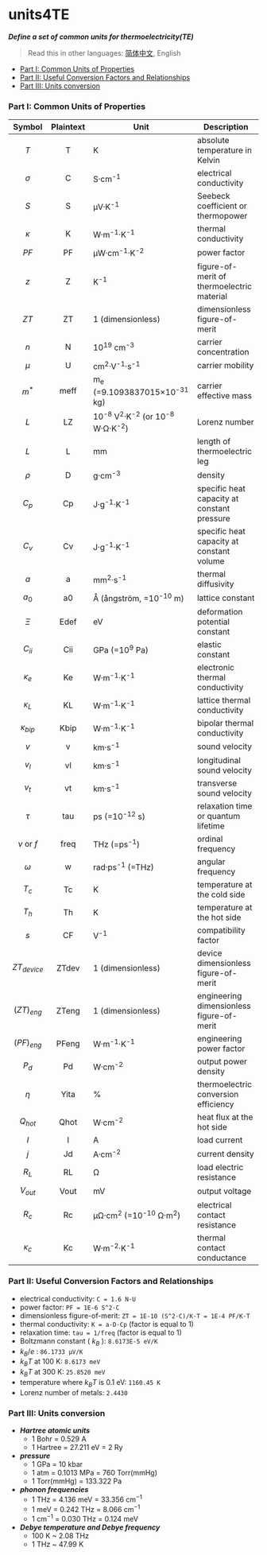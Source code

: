 ﻿# units4TE
***Define a set of common units for thermoelectricity(TE)***

> Read this in other languages: [简体中文](README-zh.md), English

- [Part I: Common Units of Properties](#part-i-common-units-of-properties)
- [Part II: Useful Conversion Factors and Relationships](#part-ii-useful-conversion-factors-and-relationships)
- [Part III: Units conversion](#part-iii-units-conversion)

### Part I: Common Units of Properties
| Symbol | Plaintext | Unit | Description |
| :----: | :-------: | ---- | ----------- |
| $T$ | T | K | absolute temperature in Kelvin |
| $\sigma$ | C | S·cm<sup>-1</sup> | electrical conductivity |
| $S$ | S | μV·K<sup>-1</sup> | Seebeck coefficient or thermopower |
| $\kappa$ | K | W·m<sup>-1</sup>·K<sup>-1</sup> | thermal conductivity |
| $PF$ | PF | μW·cm<sup>-1</sup>·K<sup>-2</sup> | power factor |
| $z$ | Z | K<sup>-1</sup> | figure-of-merit of thermoelectric material |
| $ZT$ | ZT | 1 (dimensionless) | dimensionless figure-of-merit |
| $n$ | N | 10<sup>19</sup> cm<sup>-3</sup> | carrier concentration |
| $\mu$ | U | cm<sup>2</sup>·V<sup>-1</sup>·s<sup>-1</sup> | carrier mobility |
| $m^{*}$ | meff | m<sub>e</sub> (=9.1093837015×10<sup>-31</sup> kg) | carrier effective mass |
| $L$ | LZ | 10<sup>-8</sup> V<sup>2</sup>·K<sup>-2</sup> (or 10<sup>-8</sup> W·Ω·K<sup>-2</sup>) | Lorenz number |
| $L$ | L | mm | length of thermoelectric leg |
| $\rho$ | D | g·cm<sup>-3</sup> | density |
| $C_{p}$ | Cp | J·g<sup>-1</sup>·K<sup>-1</sup> | specific heat capacity at constant pressure |
| $C_{v}$ | Cv | J·g<sup>-1</sup>·K<sup>-1</sup> | specific heat capacity at constant volume |
| $a$ | a | mm<sup>2</sup>·s<sup>-1</sup> | thermal diffusivity |
| $a_{0}$ | a0 | Å (ångström, =10<sup>-10</sup> m) | lattice constant |
| $\Xi$ | Edef | eV | deformation potential constant |
| $C_{ii}$ | Cii | GPa (=10<sup>9</sup> Pa) | elastic constant |
| $\kappa_{e}$ | Ke | W·m<sup>-1</sup>·K<sup>-1</sup> | electronic thermal conductivity |
| $\kappa_{L}$ | KL | W·m<sup>-1</sup>·K<sup>-1</sup> | lattice thermal conductivity |
| $\kappa_{bip}$ | Kbip | W·m<sup>-1</sup>·K<sup>-1</sup> | bipolar thermal conductivity |
| $v$ | v | km·s<sup>-1</sup> | sound velocity |
| $v_{l}$ | vl | km·s<sup>-1</sup> | longitudinal sound velocity |
| $v_{t}$ | vt | km·s<sup>-1</sup> | transverse sound velocity |
| $\tau$ | tau | ps (=10<sup>-12</sup> s) | relaxation time or quantum lifetime |
| $\nu$ or $f$ | freq | THz (=ps<sup>-1</sup>) | ordinal frequency |
| $\omega$ | w | rad·ps<sup>-1</sup> (=THz) | angular frequency |
| $T_{c}$ | Tc | K | temperature at the cold side |
| $T_{h}$ | Th | K | temperature at the hot side |
| $s$ | CF | V<sup>-1</sup> | compatibility factor |
| $ZT_{device}$ | ZTdev | 1 (dimensionless) | device dimensionless figure-of-merit |
| $(ZT)_{eng}$ | ZTeng | 1 (dimensionless) | engineering dimensionless figure-of-merit |
| $(PF)_{eng}$ | PFeng | W·m<sup>-1</sup>·K<sup>-1</sup> | engineering power factor |
| $P_{d}$ | Pd | W·cm<sup>-2</sup> | output power density |
| $\eta$ | Yita | % | thermoelectric conversion efficiency |
| $Q_{hot}$ | Qhot |  W·cm<sup>-2</sup> | heat flux at the hot side |
| $I$ | I | A | load current |
| $j$ | Jd | A·cm<sup>-2</sup> | current density |
| $R_{L}$ | RL | Ω | load electric resistance |
| $V_{out}$ | Vout | mV | output voltage |
| $R_{c}$ | Rc | μΩ·cm<sup>2</sup> (=10<sup>-10</sup> Ω·m<sup>2</sup>) | electrical contact resistance |
| $\kappa_{c}$ | Kc | W·m<sup>-2</sup>·K<sup>-1</sup> | thermal contact conductance |

### Part II: Useful Conversion Factors and Relationships
- electrical conductivity: `C = 1.6 N·U`
- power factor: `PF = 1E-6 S^2·C`
- dimensionless figure-of-merit: `ZT = 1E-10 (S^2·C)/K·T = 1E-4 PF/K·T`
- thermal conductivity: `K = a·D·Cp` (factor is equal to 1)
- relaxation time: `tau = 1/freq` (factor is equal to 1)
- Boltzmann constant ( $k_{B}$ ): `8.6173E-5 eV/K`
- $k_{B}/e$ : `86.1733 μV/K`
- $k_{B}T$ at 100 K: `8.6173 meV`
- $k_{B}T$ at 300 K: `25.8520 meV`
- temperature where $k_{B}T$ is 0.1 eV: `1160.45 K`
- Lorenz number of metals: `2.4430`

### Part III: Units conversion
- ***Hartree atomic units***
     - 1 Bohr = 0.529 A
     - 1 Hartree = 27.211 eV = 2 Ry
- ***pressure***
     - 1 GPa = 10 kbar
     - 1 atm = 0.1013 MPa = 760 Torr(mmHg)
     - 1 Torr(mmHg) = 133.322 Pa
- ***phonon frequencies***
     - 1 THz = 4.136 meV = 33.356 cm<sup>−1</sup>
     - 1 meV = 0.242 THz = 8.066 cm<sup>−1</sup>
     - 1 cm<sup>−1</sup> = 0.030 THz = 0.124 meV
- ***Debye temperature and Debye frequency***
     - 100 K ~ 2.08 THz
     - 1 THz ~ 47.99 K

